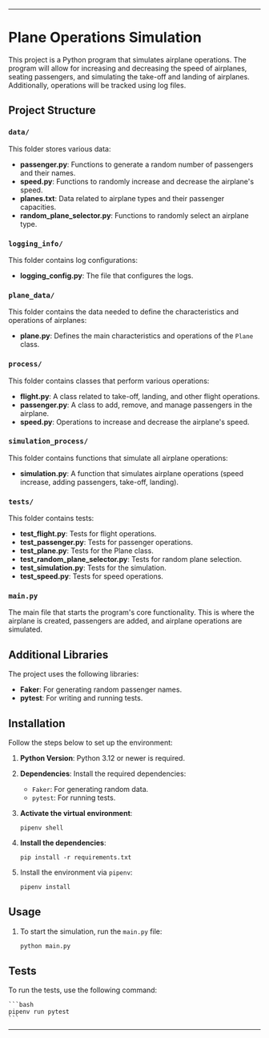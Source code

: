 ---

# Plane Operations Simulation

This project is a Python program that simulates airplane operations. The program will allow for increasing and decreasing the speed of airplanes, seating passengers, and simulating the take-off and landing of airplanes. Additionally, operations will be tracked using log files.

## Project Structure

### `data/`
This folder stores various data:
- **passenger.py**: Functions to generate a random number of passengers and their names.
- **speed.py**: Functions to randomly increase and decrease the airplane's speed.
- **planes.txt**: Data related to airplane types and their passenger capacities.
- **random_plane_selector.py**: Functions to randomly select an airplane type.

### `logging_info/`
This folder contains log configurations:
- **logging_config.py**: The file that configures the logs.

### `plane_data/`
This folder contains the data needed to define the characteristics and operations of airplanes:
- **plane.py**: Defines the main characteristics and operations of the `Plane` class.

### `process/`
This folder contains classes that perform various operations:
- **flight.py**: A class related to take-off, landing, and other flight operations.
- **passenger.py**: A class to add, remove, and manage passengers in the airplane.
- **speed.py**: Operations to increase and decrease the airplane's speed.

### `simulation_process/`
This folder contains functions that simulate all airplane operations:
- **simulation.py**: A function that simulates airplane operations (speed increase, adding passengers, take-off, landing).

### `tests/`
This folder contains tests:
- **test_flight.py**: Tests for flight operations.
- **test_passenger.py**: Tests for passenger operations.
- **test_plane.py**: Tests for the Plane class.
- **test_random_plane_selector.py**: Tests for random plane selection.
- **test_simulation.py**: Tests for the simulation.
- **test_speed.py**: Tests for speed operations.

### `main.py`
The main file that starts the program's core functionality. This is where the airplane is created, passengers are added, and airplane operations are simulated.

## Additional Libraries
The project uses the following libraries:
- **Faker**: For generating random passenger names.
- **pytest**: For writing and running tests.

## Installation
Follow the steps below to set up the environment:

1. **Python Version**: Python 3.12 or newer is required.

2. **Dependencies**: Install the required dependencies:
   - `Faker`: For generating random data.
   - `pytest`: For running tests.

3. **Activate the virtual environment**:
   ```
   pipenv shell
   ```

4. **Install the dependencies**:
   ```
   pip install -r requirements.txt
   ```

5. Install the environment via `pipenv`:
    ```bash
    pipenv install
    ```

## Usage
1. To start the simulation, run the `main.py` file:
    ```bash
    python main.py
    ```

## Tests
To run the tests, use the following command:

    ```bash
    pipenv run pytest
    ```

---